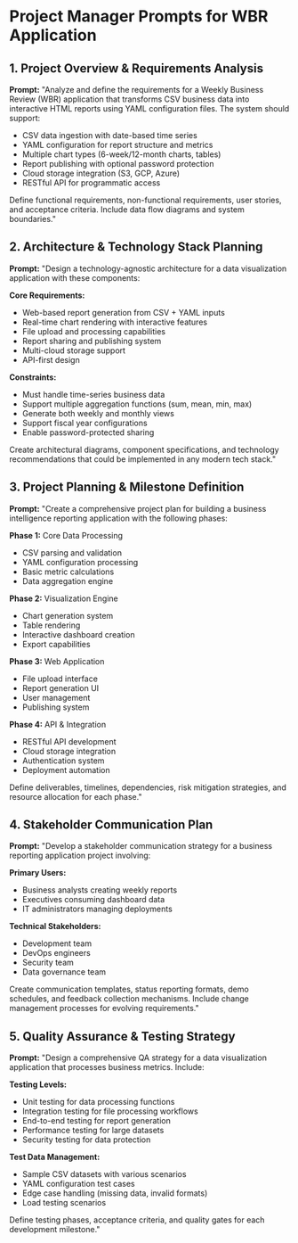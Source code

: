 # Project Manager Prompts for WBR Application

## 1. Project Overview & Requirements Analysis

**Prompt:** "Analyze and define the requirements for a Weekly Business Review (WBR) application that transforms CSV business data into interactive HTML reports using YAML configuration files. The system should support:

- CSV data ingestion with date-based time series
- YAML configuration for report structure and metrics
- Multiple chart types (6-week/12-month charts, tables)
- Report publishing with optional password protection
- Cloud storage integration (S3, GCP, Azure)
- RESTful API for programmatic access

Define functional requirements, non-functional requirements, user stories, and acceptance criteria. Include data flow diagrams and system boundaries."

## 2. Architecture & Technology Stack Planning

**Prompt:** "Design a technology-agnostic architecture for a data visualization application with these components:

**Core Requirements:**
- Web-based report generation from CSV + YAML inputs
- Real-time chart rendering with interactive features
- File upload and processing capabilities
- Report sharing and publishing system
- Multi-cloud storage support
- API-first design

**Constraints:**
- Must handle time-series business data
- Support multiple aggregation functions (sum, mean, min, max)
- Generate both weekly and monthly views
- Support fiscal year configurations
- Enable password-protected sharing

Create architectural diagrams, component specifications, and technology recommendations that could be implemented in any modern tech stack."

## 3. Project Planning & Milestone Definition

**Prompt:** "Create a comprehensive project plan for building a business intelligence reporting application with the following phases:

**Phase 1:** Core Data Processing
- CSV parsing and validation
- YAML configuration processing
- Basic metric calculations
- Data aggregation engine

**Phase 2:** Visualization Engine
- Chart generation system
- Table rendering
- Interactive dashboard creation
- Export capabilities

**Phase 3:** Web Application
- File upload interface
- Report generation UI
- User management
- Publishing system

**Phase 4:** API & Integration
- RESTful API development
- Cloud storage integration
- Authentication system
- Deployment automation

Define deliverables, timelines, dependencies, risk mitigation strategies, and resource allocation for each phase."

## 4. Stakeholder Communication Plan

**Prompt:** "Develop a stakeholder communication strategy for a business reporting application project involving:

**Primary Users:**
- Business analysts creating weekly reports
- Executives consuming dashboard data
- IT administrators managing deployments

**Technical Stakeholders:**
- Development team
- DevOps engineers
- Security team
- Data governance team

Create communication templates, status reporting formats, demo schedules, and feedback collection mechanisms. Include change management processes for evolving requirements."

## 5. Quality Assurance & Testing Strategy

**Prompt:** "Design a comprehensive QA strategy for a data visualization application that processes business metrics. Include:

**Testing Levels:**
- Unit testing for data processing functions
- Integration testing for file processing workflows
- End-to-end testing for report generation
- Performance testing for large datasets
- Security testing for data protection

**Test Data Management:**
- Sample CSV datasets with various scenarios
- YAML configuration test cases
- Edge case handling (missing data, invalid formats)
- Load testing scenarios

Define testing phases, acceptance criteria, and quality gates for each development milestone."